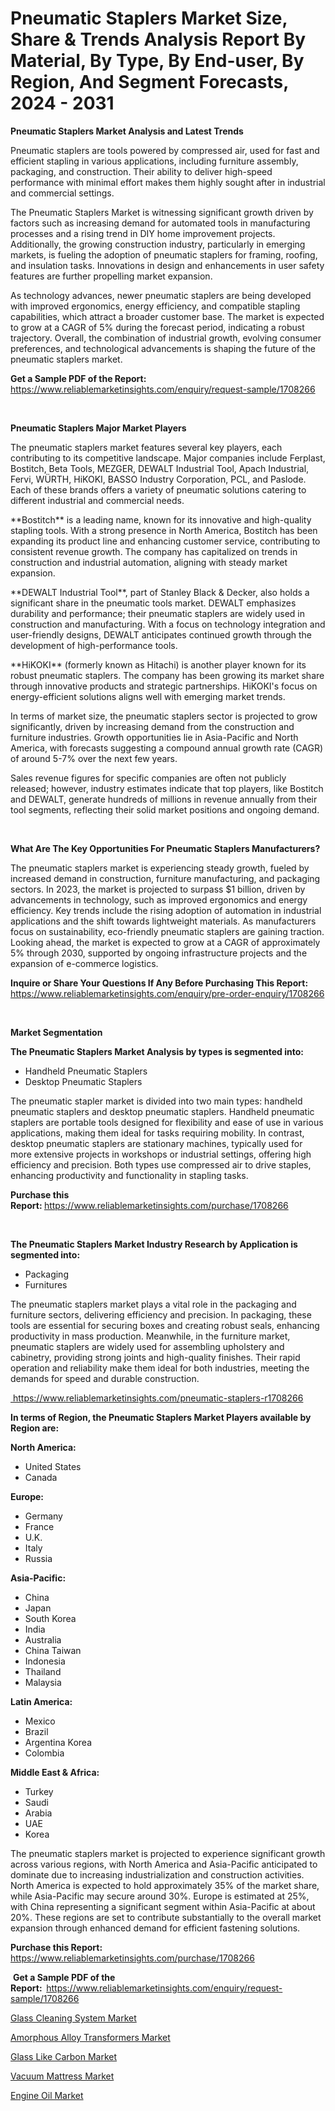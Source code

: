 <p><h1>Pneumatic Staplers Market Size, Share & Trends Analysis Report By Material, By Type, By End-user, By Region, And Segment Forecasts, 2024 - 2031</h1></p><p><strong>Pneumatic Staplers Market Analysis and Latest Trends</strong></p>
<p><p>Pneumatic staplers are tools powered by compressed air, used for fast and efficient stapling in various applications, including furniture assembly, packaging, and construction. Their ability to deliver high-speed performance with minimal effort makes them highly sought after in industrial and commercial settings.</p><p>The Pneumatic Staplers Market is witnessing significant growth driven by factors such as increasing demand for automated tools in manufacturing processes and a rising trend in DIY home improvement projects. Additionally, the growing construction industry, particularly in emerging markets, is fueling the adoption of pneumatic staplers for framing, roofing, and insulation tasks. Innovations in design and enhancements in user safety features are further propelling market expansion.</p><p>As technology advances, newer pneumatic staplers are being developed with improved ergonomics, energy efficiency, and compatible stapling capabilities, which attract a broader customer base. The market is expected to grow at a CAGR of 5% during the forecast period, indicating a robust trajectory. Overall, the combination of industrial growth, evolving consumer preferences, and technological advancements is shaping the future of the pneumatic staplers market.</p></p>
<p><strong>Get a Sample PDF of the Report:&nbsp;</strong> <a href="https://www.reliablemarketinsights.com/enquiry/request-sample/1708266?utm_campaign=1399&utm_medium=2&utm_source=Github&utm_content=ia&utm_term=07102024&utm_id=pneumatic-staplers">https://www.reliablemarketinsights.com/enquiry/request-sample/1708266</a></p>
<p>&nbsp;</p>
<p><strong>Pneumatic Staplers Major Market Players</strong></p>
<p><p>The pneumatic staplers market features several key players, each contributing to its competitive landscape. Major companies include Ferplast, Bostitch, Beta Tools, MEZGER, DEWALT Industrial Tool, Apach Industrial, Fervi, WÜRTH, HiKOKI, BASSO Industry Corporation, PCL, and Paslode. Each of these brands offers a variety of pneumatic solutions catering to different industrial and commercial needs.</p><p>**Bostitch** is a leading name, known for its innovative and high-quality stapling tools. With a strong presence in North America, Bostitch has been expanding its product line and enhancing customer service, contributing to consistent revenue growth. The company has capitalized on trends in construction and industrial automation, aligning with steady market expansion.</p><p>**DEWALT Industrial Tool**, part of Stanley Black & Decker, also holds a significant share in the pneumatic tools market. DEWALT emphasizes durability and performance; their pneumatic staplers are widely used in construction and manufacturing. With a focus on technology integration and user-friendly designs, DEWALT anticipates continued growth through the development of high-performance tools.</p><p>**HiKOKI** (formerly known as Hitachi) is another player known for its robust pneumatic staplers. The company has been growing its market share through innovative products and strategic partnerships. HiKOKI's focus on energy-efficient solutions aligns well with emerging market trends.</p><p>In terms of market size, the pneumatic staplers sector is projected to grow significantly, driven by increasing demand from the construction and furniture industries. Growth opportunities lie in Asia-Pacific and North America, with forecasts suggesting a compound annual growth rate (CAGR) of around 5-7% over the next few years.</p><p>Sales revenue figures for specific companies are often not publicly released; however, industry estimates indicate that top players, like Bostitch and DEWALT, generate hundreds of millions in revenue annually from their tool segments, reflecting their solid market positions and ongoing demand.</p></p>
<p>&nbsp;</p>
<p><strong>What Are The Key Opportunities For Pneumatic Staplers Manufacturers?</strong></p>
<p><p>The pneumatic staplers market is experiencing steady growth, fueled by increased demand in construction, furniture manufacturing, and packaging sectors. In 2023, the market is projected to surpass $1 billion, driven by advancements in technology, such as improved ergonomics and energy efficiency. Key trends include the rising adoption of automation in industrial applications and the shift towards lightweight materials. As manufacturers focus on sustainability, eco-friendly pneumatic staplers are gaining traction. Looking ahead, the market is expected to grow at a CAGR of approximately 5% through 2030, supported by ongoing infrastructure projects and the expansion of e-commerce logistics.</p></p>
<p><strong>Inquire or Share Your Questions If Any Before Purchasing This Report:</strong> <a href="https://www.reliablemarketinsights.com/enquiry/pre-order-enquiry/1708266?utm_campaign=1399&utm_medium=2&utm_source=Github&utm_content=ia&utm_term=07102024&utm_id=pneumatic-staplers">https://www.reliablemarketinsights.com/enquiry/pre-order-enquiry/1708266</a></p>
<p>&nbsp;</p>
<p><strong>Market Segmentation</strong></p>
<p><strong>The Pneumatic Staplers Market Analysis by types is segmented into:</strong></p>
<p><ul><li>Handheld Pneumatic Staplers</li><li>Desktop Pneumatic Staplers</li></ul></p>
<p><p>The pneumatic stapler market is divided into two main types: handheld pneumatic staplers and desktop pneumatic staplers. Handheld pneumatic staplers are portable tools designed for flexibility and ease of use in various applications, making them ideal for tasks requiring mobility. In contrast, desktop pneumatic staplers are stationary machines, typically used for more extensive projects in workshops or industrial settings, offering high efficiency and precision. Both types use compressed air to drive staples, enhancing productivity and functionality in stapling tasks.</p></p>
<p><strong>Purchase this Report:&nbsp;</strong><a href="https://www.reliablemarketinsights.com/purchase/1708266?utm_campaign=1399&utm_medium=2&utm_source=Github&utm_content=ia&utm_term=07102024&utm_id=pneumatic-staplers">https://www.reliablemarketinsights.com/purchase/1708266</a></p>
<p>&nbsp;</p>
<p><strong>The Pneumatic Staplers Market Industry Research by Application is segmented into:</strong></p>
<p><ul><li>Packaging</li><li>Furnitures</li></ul></p>
<p><p>The pneumatic staplers market plays a vital role in the packaging and furniture sectors, delivering efficiency and precision. In packaging, these tools are essential for securing boxes and creating robust seals, enhancing productivity in mass production. Meanwhile, in the furniture market, pneumatic staplers are widely used for assembling upholstery and cabinetry, providing strong joints and high-quality finishes. Their rapid operation and reliability make them ideal for both industries, meeting the demands for speed and durable construction.</p></p>
<p><a href="https://www.reliablemarketinsights.com/pneumatic-staplers-r1708266?utm_campaign=1399&utm_medium=2&utm_source=Github&utm_content=ia&utm_term=07102024&utm_id=pneumatic-staplers">&nbsp;https://www.reliablemarketinsights.com/pneumatic-staplers-r1708266</a></p>
<p><strong>In terms of Region, the Pneumatic Staplers Market Players available by Region are:</strong></p>
<p>
    <p> <strong> North America: </strong>
        <ul>
            <li>United States</li>
            <li>Canada</li>
        </ul>
        </p> 
    <p> <strong> Europe: </strong>
        <ul>
            <li>Germany</li>
            <li>France</li>
            <li>U.K.</li>
            <li>Italy</li>
            <li>Russia</li>
        </ul>
        </p> 
    <p> <strong> Asia-Pacific: </strong>
        <ul>
            <li>China</li>
            <li>Japan</li>
            <li>South Korea</li>
            <li>India</li>
            <li>Australia</li>
            <li>China Taiwan</li>
            <li>Indonesia</li>
            <li>Thailand</li>
            <li>Malaysia</li>
        </ul>
        </p> 
    <p> <strong> Latin America: </strong>
        <ul>
            <li>Mexico</li>
            <li>Brazil</li>
            <li>Argentina Korea</li>
            <li>Colombia</li>
        </ul>
        </p> 
    <p> <strong> Middle East & Africa: </strong>
        <ul>
            <li>Turkey</li>
            <li>Saudi</li>
            <li>Arabia</li>
            <li>UAE</li>
            <li>Korea</li>
        </ul>
    </p>
    </p>
<p><p>The pneumatic staplers market is projected to experience significant growth across various regions, with North America and Asia-Pacific anticipated to dominate due to increasing industrialization and construction activities. North America is expected to hold approximately 35% of the market share, while Asia-Pacific may secure around 30%. Europe is estimated at 25%, with China representing a significant segment within Asia-Pacific at about 20%. These regions are set to contribute substantially to the overall market expansion through enhanced demand for efficient fastening solutions.</p></p>
<p><strong>Purchase this Report: </strong><a href="https://www.reliablemarketinsights.com/purchase/1708266?utm_campaign=1399&utm_medium=2&utm_source=Github&utm_content=ia&utm_term=07102024&utm_id=pneumatic-staplers">https://www.reliablemarketinsights.com/purchase/1708266</a></p>
<p>&nbsp;<strong>Get a Sample PDF of the Report:&nbsp;&nbsp;</strong><a href="https://www.reliablemarketinsights.com/enquiry/request-sample/1708266?utm_campaign=1399&utm_medium=2&utm_source=Github&utm_content=ia&utm_term=07102024&utm_id=pneumatic-staplers">https://www.reliablemarketinsights.com/enquiry/request-sample/1708266</a></p>
<p><strong></strong></p>
<p><p><a href="https://www.linkedin.com/pulse/global-glass-cleaning-system-market-share-growth-opportunities-twhde?utm_campaign=1399&utm_medium=2&utm_source=Github&utm_content=ia&utm_term=07102024&utm_id=pneumatic-staplers">Glass Cleaning System Market</a></p><p><a href="https://issuu.com/reportprime-2/docs/amorphous-alloy-transformers-market_de90a445137e5b?utm_campaign=1399&utm_medium=2&utm_source=Github&utm_content=ia&utm_term=07102024&utm_id=pneumatic-staplers">Amorphous Alloy Transformers Market</a></p><p><a href="https://www.linkedin.com/pulse/strategic-market-insights-navigating-global-glass-like-carbon-rwj9e?utm_campaign=1399&utm_medium=2&utm_source=Github&utm_content=ia&utm_term=07102024&utm_id=pneumatic-staplers">Glass Like Carbon Market</a></p><p><a href="https://github.com/tamvrosiya/Market-Research-Report-List-6/blob/main/vacuum-mattress-market.md?utm_campaign=1399&utm_medium=2&utm_source=Github&utm_content=ia&utm_term=07102024&utm_id=pneumatic-staplers">Vacuum Mattress Market</a></p><p><a href="https://issuu.com/reportprime-2/docs/engine-oil-market-size-2030.pptx_b9eb6db66a98be?utm_campaign=1399&utm_medium=2&utm_source=Github&utm_content=ia&utm_term=07102024&utm_id=pneumatic-staplers">Engine Oil Market</a></p></p>